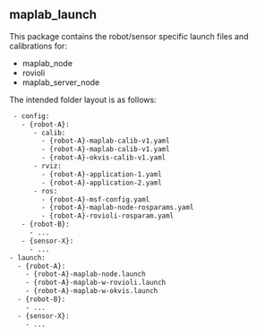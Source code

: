 ## maplab_launch

This package contains the robot/sensor specific launch files and calibrations for:
 - maplab_node
 - rovioli
 - maplab_server_node

The intended folder layout is as follows:

```bash
 - config:
   - {robot-A}:
      - calib:
        - {robot-A}-maplab-calib-v1.yaml
        - {robot-A}-maplab-calib-v1.yaml
        - {robot-A}-okvis-calib-v1.yaml
      - rviz:
        - {robot-A}-application-1.yaml
        - {robot-A}-application-2.yaml
      - ros:
        - {robot-A}-msf-config.yaml
        - {robot-A}-maplab-node-rosparams.yaml
        - {robot-A}-rovioli-rosparam.yaml
   - {robot-B}:
     - ...
   - {sensor-X}:
     - ...
- launch:
  - {robot-A}:
    - {robot-A}-maplab-node.launch
    - {robot-A}-maplab-w-rovioli.launch
    - {robot-A}-maplab-w-okvis.launch
  - {robot-B}:
    - ...
  - {sensor-X}:
    - ...
```
